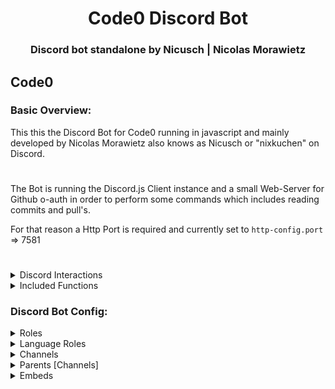 <div align="center">
<h1>Code0 Discord Bot</h1>
<h3>Discord bot standalone by Nicusch | Nicolas Morawietz</h3>
</div>

## Code0

### Basic Overview:

This this the Discord Bot for Code0 running in javascript and mainly developed by Nicolas Morawietz also knows as Nicusch or "nixkuchen" on Discord.
#
The Bot is running the Discord.js Client instance and a small Web-Server for Github o-auth in order to perform some commands which includes reading commits and pull's.

For that reason a Http Port is required and currently set to `http-config.port` => 7581
#


<details>
<summary>Discord Interactions</summary>

1. Command: <span style="color:green;">`/open-contributer` [finished]</span>
2. Command: <span style="color:green;">`/ticket` [finished]</span>
3. Command: <span style="color:red;">`/links` [in progress]</span>
4. Command: <span style="color:red;">`/contributor` [in progress]</span>
5. Interaction: <span style="color:red;">`Code0 Application Ticket/` [in progress]</span>
6. Idea: <span style="color:yellow;">`quizz for fun` [idea]</span>
7. Fancy things: <span style="color:yellow;">`other games or funny things` [idea]</span>

</details>

<details>
<summary>Included Functions</summary>

1. <span style="color:green;">Auto script command upload</span>
2. <span style="color:green;">Web server for o-auth github</span>

</details>

### Discord Bot Config:

<details>
<summary>Roles</summary>

1. `opencontributor`

</details>

<details>
<summary>Language Roles</summary>

1. Currently supported are <span style="color:green;">`german`</span> and <span style="color:green;">`english`</span>.

</details>

<details>
<summary>Channels</summary>

1. `debug`
2. `auditlog`
3. `welcome`
4. `contributorapplications`

</details>

<details>
<summary>Parents [Channels]</summary>

1. `support`

</details>

<details>
<summary>Embeds</summary>

### Simple Embed configuration

```json
{
    "embeds": {
        "colors": {
            "background": "#030014",
            "primary": "#030014",
            "secondary": "#ffffff",
            "info": "#70ffb2",
            "success": "#29BF12",
            "warning": "#FFBE0B",
            "inprogress": "#FFBE0B",
            "danger": "#D90429",
            "black": "#000000",
            "white": "#ffffff"
        },
        "footer": {
            "default": "Code0"
        },
        "avatarurl": "CODE0_AVATAR_URL",
        "progressbar": {
            "pbl0": "<:pbl0:1233913435956187197>",
            "pbl1": "<:pbl1:1233913511122309281>",
            "pbm0": "<:pbm0:1233913574888443954>",
            "pbm1": "<:pbm1:1233913626369331282>",
            "pbr0": "<:pbr0:1233913673421160548>",
            "pbr1": "<:pbr1:1233913721789874176>"
        }
    },
```

</details>